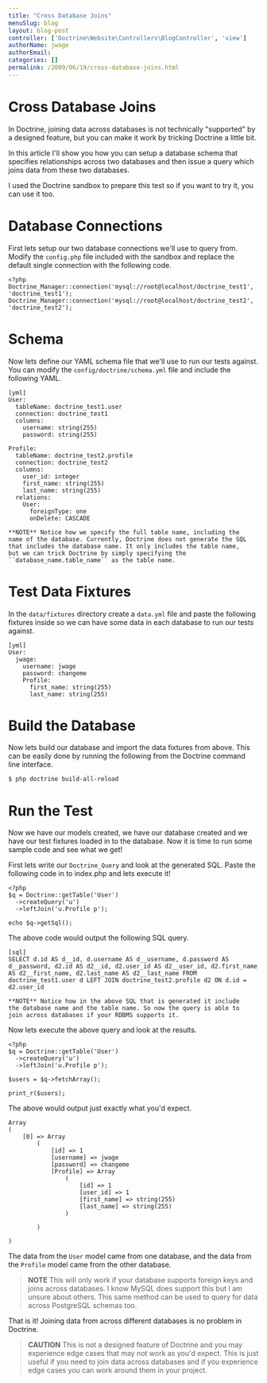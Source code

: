 ```yaml
---
title: "Cross Database Joins"
menuSlug: blog
layout: blog-post
controller: ['Doctrine\Website\Controllers\BlogController', 'view']
authorName: jwage
authorEmail:
categories: []
permalink: /2009/06/19/cross-database-joins.html
---
```

Cross Database Joins
====================

In Doctrine, joining data across databases is not technically
"supported" by a designed feature, but you can make it work by tricking
Doctrine a little bit.

In this article I'll show you how you can setup a database schema that
specifies relationships across two databases and then issue a query
which joins data from these two databases.

I used the Doctrine sandbox to prepare this test so if you want to try
it, you can use it too.

Database Connections
====================

First lets setup our two database connections we'll use to query from.
Modify the `config.php` file included with the sandbox and replace the
default single connection with the following code.

~~~~ {.sourceCode .php}
<?php
Doctrine_Manager::connection('mysql://root@localhost/doctrine_test1', 'doctrine_test1');
Doctrine_Manager::connection('mysql://root@localhost/doctrine_test2', 'doctrine_test2');
~~~~

Schema
======

Now lets define our YAML schema file that we'll use to run our tests
against. You can modify the `config/doctrine/schema.yml` file and
include the following YAML.

    [yml]
    User:
      tableName: doctrine_test1.user
      connection: doctrine_test1
      columns:
        username: string(255)
        password: string(255)

    Profile:
      tableName: doctrine_test2.profile
      connection: doctrine_test2
      columns:
        user_id: integer
        first_name: string(255)
        last_name: string(255)
      relations:
        User:
          foreignType: one
          onDelete: CASCADE

    **NOTE** Notice how we specify the full table name, including the
    name of the database. Currently, Doctrine does not generate the SQL
    that includes the database name. It only includes the table name,
    but we can trick Doctrine by simply specifying the
    ``database_name.table_name`` as the table name.

Test Data Fixtures
==================

In the `data/fixtures` directory create a `data.yml` file and paste the
following fixtures inside so we can have some data in each database to
run our tests against.

    [yml]
    User:
      jwage:
        username: jwage
        password: changeme
        Profile:
          first_name: string(255)
          last_name: string(255)

Build the Database
==================

Now lets build our database and import the data fixtures from above.
This can be easily done by running the following from the Doctrine
command line interface.

    $ php doctrine build-all-reload

Run the Test
============

Now we have our models created, we have our database created and we have
our test fixtures loaded in to the database. Now it is time to run some
sample code and see what we get!

First lets write our `Doctrine_Query` and look at the generated SQL.
Paste the following code in to index.php and lets execute it!

~~~~ {.sourceCode .php}
<?php
$q = Doctrine::getTable('User')
  ->createQuery('u')
  ->leftJoin('u.Profile p');

echo $q->getSql();
~~~~

The above code would output the following SQL query.

    [sql]
    SELECT d.id AS d__id, d.username AS d__username, d.password AS d__password, d2.id AS d2__id, d2.user_id AS d2__user_id, d2.first_name AS d2__first_name, d2.last_name AS d2__last_name FROM doctrine_test1.user d LEFT JOIN doctrine_test2.profile d2 ON d.id = d2.user_id

    **NOTE** Notice how in the above SQL that is generated it include
    the database name and the table name. So now the query is able to
    join across databases if your RDBMS supports it.

Now lets execute the above query and look at the results.

~~~~ {.sourceCode .php}
<?php
$q = Doctrine::getTable('User')
  ->createQuery('u')
  ->leftJoin('u.Profile p');

$users = $q->fetchArray();

print_r($users);
~~~~

The above would output just exactly what you'd expect.

    Array
    (
        [0] => Array
            (
                [id] => 1
                [username] => jwage
                [password] => changeme
                [Profile] => Array
                    (
                        [id] => 1
                        [user_id] => 1
                        [first_name] => string(255)
                        [last_name] => string(255)
                    )

            )

    )

The data from the `User` model came from one database, and the data from
the `Profile` model came from the other database.

> **NOTE** This will only work if your database supports foreign keys
> and joins across databases. I know MySQL does support this but I am
> unsure about others. This same method can be used to query for data
> across PostgreSQL schemas too.

That is it! Joining data from across different databases is no problem
in Doctrine.

> **CAUTION** This is not a designed feature of Doctrine and you may
> experience edge cases that may not work as you'd expect. This is just
> useful if you need to join data across databases and if you experience
> edge cases you can work around them in your project.
